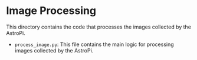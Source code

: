 # Image Processing

This directory contains the code that processes the images collected by the AstroPi.

- `process_image.py`: This file contains the main logic for processing images collected by the AstroPi.
